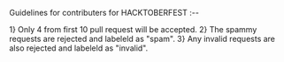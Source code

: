 Guidelines for contributers for HACKTOBERFEST :--

1} Only 4 from first 10 pull request will be accepted.
2} The spammy requests are rejected and labeleld as "spam".
3} Any invalid requests are also rejected and labeleld as "invalid".
